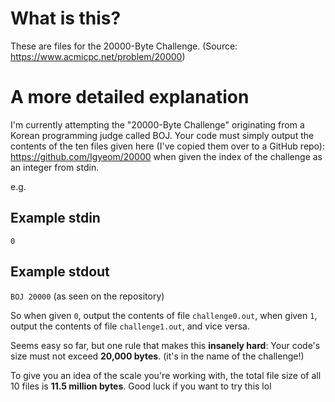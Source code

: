 # What is this?
These are files for the 20000-Byte Challenge. (Source: https://www.acmicpc.net/problem/20000)



# A more detailed explanation
I'm currently attempting the "20000-Byte Challenge" originating from a Korean programming judge called BOJ. Your code must simply output the contents of the ten files given here (I've copied them over to a GitHub repo): https://github.com/Igyeom/20000 when given the index of the challenge as an integer from stdin.



e.g.
## Example stdin
`0`

## Example stdout
`BOJ 20000` (as seen on the repository)

So when given `0`, output the contents of file `challenge0.out`, when given `1`, output the contents of file `challenge1.out`, and vice versa.




Seems easy so far, but one rule that makes this **insanely hard**: Your code's size must not exceed **20,000 bytes**. (it's in the name of the challenge!)

To give you an idea of the scale you're working with, the total file size of all 10 files is **11.5 million bytes**. Good luck if you want to try this lol
